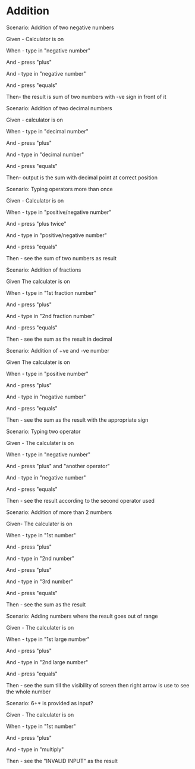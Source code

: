# Addition

Scenario: Addition of two negative numbers
  
  Given - Calculator is on

  When - type in "negative number"

  And - press "plus"
  
  And - type in "negative number"
  
  And - press "equals"
  
  Then- the result is sum of two numbers with -ve sign in front of it

Scenario: Addition of two decimal numbers
  
  Given - calculator is on
  
  When - type in "decimal number"

  And - press "plus"
  
  And - type in "decimal number"
  
  And - press "equals"
  
  Then- output is the sum with decimal point at correct position

Scenario: Typing operators more than once
  
  Given - Calculator is on
  
  When - type in "positive/negative number"

  And - press "plus twice"
  
  And - type in "positive/negative number"
  
  And - press "equals"
  
  Then - see the sum of two numbers as result
  
Scenario: Addition of fractions

  Given The calculater is on
  
  When - type in "1st fraction number"
  
  And - press "plus"
  
  And - type in "2nd fraction number"
  
  And - press "equals"
                      
  Then - see the sum as the result in decimal

Scenario: Addition of +ve and -ve number

  Given The calculater is on
  
  When - type in "positive number"
  
  And - press "plus"
  
  And - type in "negative number"
  
  And - press "equals"
  
  Then - see the sum as the result with the appropriate sign

Scenario: Typing two operator

  Given - The calculater is on
  
  When - type in "negative number"
  
  And - press "plus" and "another operator"
  
  And - type in "negative number"
  
  And - press "equals"
  
  Then - see the result according to the second operator used

Scenario: Addition of more than 2 numbers

  Given- The calculater is on
  
  When - type in "1st number"
  
  And - press "plus"
  
  And - type in "2nd number"
  
  And - press "plus"
  
  And - type in "3rd number"
  
  And - press "equals"
  
  Then - see the sum as the result

Scenario: Adding numbers where the result goes out of range

  Given - The calculater is on
  
  When - type in "1st large number"
  
  And - press "plus"
  
  And - type in "2nd large  number"
  
  And - press "equals"
  
  Then - see the sum till the visibility of screen then right arrow is use to see the whole number

Scenario: 6+* is provided as input?

  Given - The calculater is on
  
  When - type in "1st number"
  
  And - press "plus"
  
  And - type in "multiply"
  
  Then - see the "INVALID INPUT"  as the result
